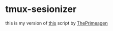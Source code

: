 # tmux-sesionizer
this is my version of [this](https://github.com/ThePrimeagen/.dotfiles/blob/master/bin/.local/scripts/tmux-sessionizer)
script by [ThePrimeagen](https://github.com/ThePrimeagen)
